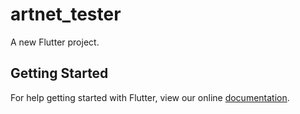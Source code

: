 # artnet_tester

A new Flutter project.

## Getting Started

For help getting started with Flutter, view our online
[documentation](https://flutter.io/).
